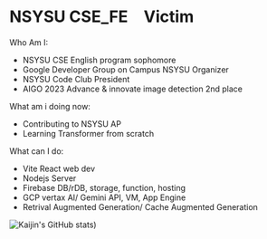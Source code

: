 

# NSYSU CSE_FE　Victim

Who Am I:
- NSYSU CSE English program sophomore
- Google Developer Group on Campus NSYSU Organizer
- NSYSU Code Club President
- AIGO 2023 Advance & innovate image detection 2nd place



What am i doing now:
- Contributing to NSYSU AP
- Learning Transformer from scratch


What can I do: 
- Vite React web dev
- Nodejs Server
- Firebase DB/rDB, storage, function, hosting
- GCP vertax AI/ Gemini API, VM, App Engine
- Retrival Augmented Generation/ Cache Augmented Generation
  

![Kaijin's GitHub stats](https://github-readme-stats.vercel.app/api?username=TWCkaijin&show_icons=true&theme=tokyonight&bg_color=22333B&title_color=&text_color=C6AC8F))
